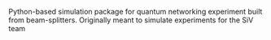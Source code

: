 Python-based simulation package for quantum networking experiment built from beam-splitters. Originally meant to simulate experiments for the SiV team
